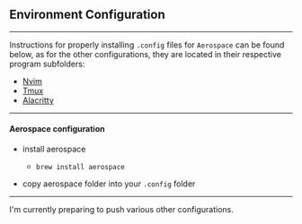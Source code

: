 ## Environment Configuration

---

Instructions for properly installing `.config` files for `Aerospace` can be found \
below, as for the other configurations, they are located in their respective \
program subfolders:

- [Nvim](./nvim/)
- [Tmux](./tmux/)
- [Alacritty](./alacritty/)

---

#### Aerospace configuration

- install aerospace

  - `brew install aerospace`

- copy aerospace folder into your `.config` folder

---

I'm currently preparing to push various other configurations.
